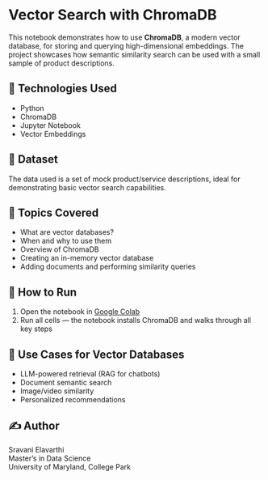 
# Vector Search with ChromaDB

This notebook demonstrates how to use **ChromaDB**, a modern vector database, for storing and querying high-dimensional embeddings. The project showcases how semantic similarity search can be used with a small sample of product descriptions.

## 🔧 Technologies Used
- Python
- ChromaDB
- Jupyter Notebook
- Vector Embeddings

## 📁 Dataset
The data used is a set of mock product/service descriptions, ideal for demonstrating basic vector search capabilities.

## 🧠 Topics Covered
- What are vector databases?
- When and why to use them
- Overview of ChromaDB
- Creating an in-memory vector database
- Adding documents and performing similarity queries

## 🚀 How to Run
1. Open the notebook in [Google Colab](https://colab.research.google.com/)
2. Run all cells — the notebook installs ChromaDB and walks through all key steps

## 📌 Use Cases for Vector Databases
- LLM-powered retrieval (RAG for chatbots)
- Document semantic search
- Image/video similarity
- Personalized recommendations

## ✍️ Author
Sravani Elavarthi  
Master’s in Data Science  
University of Maryland, College Park
